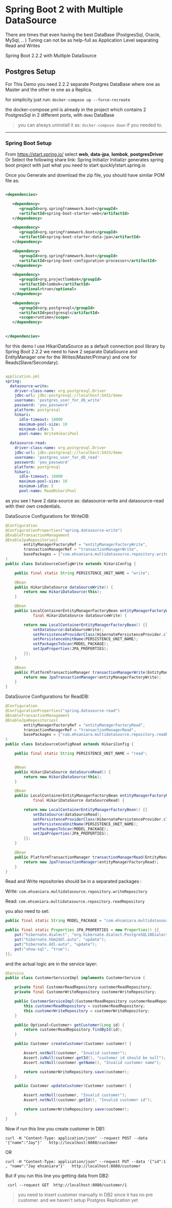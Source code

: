 # Spring Boot 2 with Multiple DataSource 

There are times that even having the best DataBase (PostgresSql, Oracle, MySql, .. ) Tuning can not be as help-full as Application Level separating Read and Writes

Spring Boot 2.2.2 with Multiple DataSource 
## Postgres Setup
For This Demo you need 2.2.2 separate Postgres DataBase where one as Master and the other re one as a Replica.


for simplicity just run:
```docker-compose up --force-recreate```

the docker-compose.yml is already in the project which contains 2 PostgresSql in 2 different ports, with ```demo``` DataBase

> you can always uninstall it as: ```docker-compose down``` if you needed to.


---
### Spring Boot Setup
From https://start.spring.io/ select **web**, **data-jpa**, **lombok**, **postgresDriver**
Or Select the following share link:
Spring Initializr
Initializr generates spring boot project with just what you need to start quickly!start.spring.io

Once you Generate and download the zip file, you should have similar POM file as:
```xml

<dependencies>

   <dependency>
      <groupId>org.springframework.boot</groupId>
      <artifactId>spring-boot-starter-web</artifactId>
   </dependency>

   <dependency>
      <groupId>org.springframework.boot</groupId>
      <artifactId>spring-boot-starter-data-jpa</artifactId>
   </dependency>

   <dependency>
      <groupId>org.springframework.boot</groupId>
      <artifactId>spring-boot-configuration-processor</artifactId>
   </dependency>

   <dependency>
      <groupId>org.projectlombok</groupId>
      <artifactId>lombok</artifactId>
      <optional>true</optional>
   </dependency>

   <dependency>
      <groupId>org.postgresql</groupId>
      <artifactId>postgresql</artifactId>
      <scope>runtime</scope>
   </dependency>

   
</dependencies>

```

for this demo I use HikariDataSource as a default connection pool library by Spring Boot 2.2.2
we need to have 2 separate DataSource and EntityManager one for the Writes(Master/Primary) and one for Reads(Slave/Secondary).
```yaml

application.yml
spring:
  datasource-write:
    driver-class-name: org.postgresql.Driver
    jdbc-url: jdbc:postgresql://localhost:5432/demo
    username: 'postgres_user_for_db_write'
    password: 'you_password'
    platform: postgresql
    hikari:
      idle-timeout: 10000
      maximum-pool-size: 10
      minimum-idle: 5
      pool-name: WriteHikariPool

  datasource-read:
    driver-class-name: org.postgresql.Driver
    jdbc-url: jdbc:postgresql://localhost:5433/demo
    username: 'postgres_user_for_db_read'
    password: 'you_password'
    platform: postgresql
    hikari:
      idle-timeout: 10000
      maximum-pool-size: 10
      minimum-idle: 5
      pool-name: ReadHikariPool
```

as you see I have 2 data-source as: datasource-write and datasource-read with their own credentials.

DataSource Configurations for WriteDB:
```java
@Configuration
@ConfigurationProperties("spring.datasource-write")
@EnableTransactionManagement
@EnableJpaRepositories(
        entityManagerFactoryRef = "entityManagerFactoryWrite",
        transactionManagerRef = "transactionManagerWrite",
        basePackages = {"com.ehsaniara.multidatasource.repository.writeRepository"}
)
public class DataSourceConfigWrite extends HikariConfig {

    public final static String PERSISTENCE_UNIT_NAME = "write";

    @Bean
    public HikariDataSource dataSourceWrite() {
        return new HikariDataSource(this);
    }

    @Bean
    public LocalContainerEntityManagerFactoryBean entityManagerFactoryWrite(
            final HikariDataSource dataSourceWrite) {

        return new LocalContainerEntityManagerFactoryBean() {{
            setDataSource(dataSourceWrite);
            setPersistenceProviderClass(HibernatePersistenceProvider.class);
            setPersistenceUnitName(PERSISTENCE_UNIT_NAME);
            setPackagesToScan(MODEL_PACKAGE);
            setJpaProperties(JPA_PROPERTIES);
        }};
    }

    @Bean
    public PlatformTransactionManager transactionManagerWrite(EntityManagerFactory entityManagerFactoryWrite) {
        return new JpaTransactionManager(entityManagerFactoryWrite);
    }
}
```

DataSource Configurations for ReadDB:

```java
@Configuration
@ConfigurationProperties("spring.datasource-read")
@EnableTransactionManagement
@EnableJpaRepositories(
        entityManagerFactoryRef = "entityManagerFactoryRead",
        transactionManagerRef = "transactionManagerRead",
        basePackages = {"com.ehsaniara.multidatasource.repository.readRepository"}
)
public class DataSourceConfigRead extends HikariConfig {

    public final static String PERSISTENCE_UNIT_NAME = "read";


    @Bean
    public HikariDataSource dataSourceRead() {
        return new HikariDataSource(this);
    }

    @Bean
    public LocalContainerEntityManagerFactoryBean entityManagerFactoryRead(
            final HikariDataSource dataSourceRead) {

        return new LocalContainerEntityManagerFactoryBean() {{
            setDataSource(dataSourceRead);
            setPersistenceProviderClass(HibernatePersistenceProvider.class);
            setPersistenceUnitName(PERSISTENCE_UNIT_NAME);
            setPackagesToScan(MODEL_PACKAGE);
            setJpaProperties(JPA_PROPERTIES);
        }};
    }

    @Bean
    public PlatformTransactionManager transactionManagerRead(EntityManagerFactory entityManagerFactoryRead) {
        return new JpaTransactionManager(entityManagerFactoryRead);
    }
}
```

Read and Write repositories should be in a separated packages :

Write: ```com.ehsaniara.multidatasource.repository.writeRepository```

Read: ```com.ehsaniara.multidatasource.repository.readRepository```

you also need to set:
```java
public final static String MODEL_PACKAGE = "com.ehsaniara.multidatasource.model";

public final static Properties JPA_PROPERTIES = new Properties() {{
    put("hibernate.dialect", "org.hibernate.dialect.PostgreSQL10Dialect");
    put("hibernate.hbm2ddl.auto", "update");
    put("hibernate.ddl-auto", "update");
    put("show-sql", "true");
}};
```
and the actual logic are in the service layer:

```java
@Service
public class CustomerServiceImpl implements CustomerService {

    private final CustomerReadRepository customerReadRepository;
    private final CustomerWriteRepository customerWriteRepository;

    public CustomerServiceImpl(CustomerReadRepository customerReadRepository, CustomerWriteRepository customerWriteRepository) {
        this.customerReadRepository = customerReadRepository;
        this.customerWriteRepository = customerWriteRepository;
    }

    public Optional<Customer> getCustomer(Long id) {
        return customerReadRepository.findById(id);
    }

    public Customer createCustomer(Customer customer) {

        Assert.notNull(customer, "Invalid customer");
        Assert.isNull(customer.getId(), "customer id should be null");
        Assert.notNull(customer.getName(), "Invalid customer name");

        return customerWriteRepository.save(customer);
    }

    public Customer updateCustomer(Customer customer) {

        Assert.notNull(customer, "Invalid customer");
        Assert.notNull(customer.getId(), "Invalid customer id");

        return customerWriteRepository.save(customer);
    }
}
```
Now if run this line you create customer in DB1:
```
curl -H "Content-Type: application/json" --request POST --data '{"name":"Jay"}'   http://localhost:8080/customer
```
OR
```
curl -H "Content-Type: application/json" --request PUT --data '{"id":1 , "name":"Jay ehsaniara"}'   http://localhost:8080/customer
```

But if you run this line you getting data from DB2:
```
 curl --request GET  http://localhost:8080/customer/1
```
> you need to insert customer manually in DB2 since it has no pre customer. and we haven't setup Postgres Replication yet

